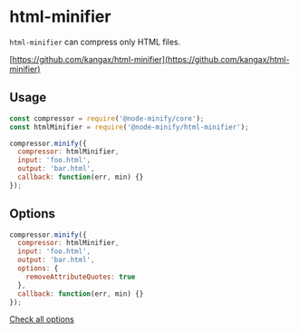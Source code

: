 # html-minifier

`html-minifier` can compress only HTML files.

[https://github.com/kangax/html-minifier](https://github.com/kangax/html-minifier)

## Usage

```js
const compressor = require('@node-minify/core');
const htmlMinifier = require('@node-minify/html-minifier');

compressor.minify({
  compressor: htmlMinifier,
  input: 'foo.html',
  output: 'bar.html',
  callback: function(err, min) {}
});
```

## Options

```js
compressor.minify({
  compressor: htmlMinifier,
  input: 'foo.html',
  output: 'bar.html',
  options: {
    removeAttributeQuotes: true
  },
  callback: function(err, min) {}
});
```

[Check all options](https://github.com/kangax/html-minifier)

